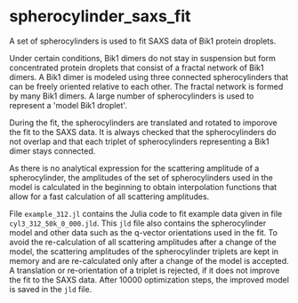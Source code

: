 # spherocylinder_saxs_fit

A set of spherocylinders is used to fit SAXS data of Bik1 protein droplets.

Under certain conditions, Bik1 dimers do not stay in suspension but form concentrated protein droplets
that consist of a fractal network of Bik1 dimers.
A Bik1 dimer is modeled using three connected spherocylinders that can be freely oriented relative to
each other. The fractal network is formed by many Bik1 dimers. A large number of spherocylinders is 
used to represent a 'model Bik1 droplet'.

During the fit, the spherocylinders are translated and rotated to imporove the fit to the SAXS data. It 
is always checked that the spherocylinders do not overlap and that each triplet of spherocylinders 
representing a Bik1 dimer stays connected.

As there is no analytical expression for the scattering amplitude of a spherocylinder, the amplitudes of
the set of spherocylinders used in the model is calculated in the beginning to obtain interpolation 
functions that allow for a fast calculation of all scattering amplitudes.

File `example_312.jl` contains the Julia code to fit example data given in file `cyl3_312_50k_0_000.jld`.
This `jld` file also contains the spherocylinder model and other data such as the q-vector orientations 
used in the fit.
To avoid the re-calculation of all scattering amplitudes after a change of the model, the scattering
amplitudes of the spherocylinder triplets are kept in memory and are re-calculated only after a change
of the model is accepted. A translation or re-orientation of a triplet is rejected, if it does not
improve the fit to the SAXS data.
After 10000 optimization steps, the improved model is saved in the `jld` file.
